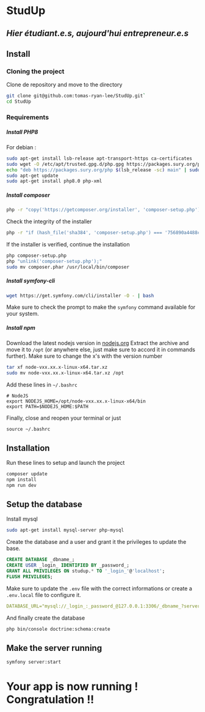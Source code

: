 # StudUp
## _Hier étudiant.e.s, aujourd'hui entrepreneur.e.s_


## Install

### Cloning the project

Clone de repository and move to the directory
```sh
git clone git@github.com:tomas-ryan-lee/StudUp.git`
cd StudUp
```

### Requirements

##### Install PHP8
For debian :
```sh
sudo apt-get install lsb-release apt-transport-https ca-certificates
sudo wget -O /etc/apt/trusted.gpg.d/php.gpg https://packages.sury.org/php/apt.gpg
echo "deb https://packages.sury.org/php $(lsb_release -sc) main" | sudo tree /etc/apt/sources.list.d/php.list
sudo apt-get update
sudo apt-get install php8.0 php-xml
```
##### Install composer

```sh
php -r "copy('https://getcomposer.org/installer', 'composer-setup.php');"
```
Check the integrity of the installer
```sh
php -r "if (hash_file('sha384', 'composer-setup.php') === '756890a4488ce9024fc62c56153228907f1545c228516cbf63f885e036d37e9a59d27d63f46af1d4d07ee0f76181c7d3') { echo 'Installer verified'; } else { echo 'Installer corrupt'; unlink('composer-setup.php'); } echo PHP_EOL;"
```
If the installer is verified, continue the installation
```sh
php composer-setup.php
php "unlink('composer-setup.php');"
sudo mv composer.phar /usr/local/bin/composer
```
##### Install symfony-cli
```sh
wget https://get.symfony.com/cli/installer -O - | bash
```
Make sure to check the prompt to make the `symfony` command available for your system.

##### Install npm
Download the latest nodejs version in [nodejs.org](https://nodejs.org/en)
Extract the archive and move it to `/opt` (or anywhere else, just make sure to accord it in commands further).
Make sure to change the x's with the version number
```sh
tar xf node-vxx.xx.x-linux-x64.tar.xz
sudo mv node-vxx.xx.x-linux-x64.tar.xz /opt
```
Add these lines in `~/.bashrc`
```
# NodeJS
export NODEJS_HOME=/opt/node-vxx.xx.x-linux-x64/bin
export PATH=$NODEJS_HOME:$PATH
```
Finally, close and reopen your terminal or just
```
source ~/.bashrc
```

## Installation

Run these lines to setup and launch the project
```sh
composer update
npm install
npm run dev
```

## Setup the database

Install mysql
```sh
sudo apt-get install mysql-server php-mysql
```

Create the database and a user and grant it the privileges to update the base.

```sql
CREATE DATABASE _dbname_;
CREATE USER _login_ IDENTIFIED BY _password_;
GRANT ALL PRIVILEGES ON studup.* TO '_login_'@'localhost';
FLUSH PRIVILEGES;
```

Make sure to update the `.env` file with the correct informations or create a `.env.local` file to configure it.

```yaml
DATABASE_URL="mysql://_login_:_password_@127.0.0.1:3306/_dbname_?serverVersion=5.7"
```

And finally create the database

```sh
php bin/console doctrine:schema:create
```

## Make the server running

```sh
symfony server:start
```

# Your app is now running ! Congratulation !!
 
